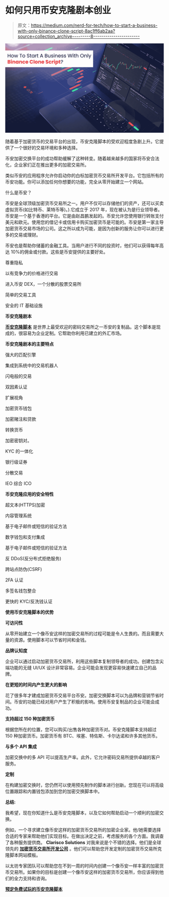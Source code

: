 # 如何只用币安克隆剧本创业

> 原文：<https://medium.com/nerd-for-tech/how-to-start-a-business-with-only-binance-clone-script-8ac1ff6ab2aa?source=collection_archive---------8----------------------->

![](img/640281b09bd1f5bfef9e3d68e6dcdc0b.png)

随着基于加密货币的交易平台的出现，币安克隆脚本的受欢迎程度急剧上升。它提供了一个很好的交易环境和多种选择。

币安加密交换平台的成功帮助缓解了这种转变。随着越来越多的国家将币安合法化，企业家们正在推出更多的加密交易所。

类似币安的应用程序允许你启动你的白标加密货币交易所开发平台。它包括所有的币安功能。你可以添加任何你想要的功能，完全从零开始建立一个网站。

什么是币安？

币安是全球顶级加密货币交易所之一。用户不仅可以存储他们的资产，还可以买卖虚拟货币(如比特币、莱特币等)。).它成立于 2017 年，现在被认为是行业领导者。币安是一个基于香港的平台。它是由赵昌鹏发起的。币安允许您使用银行转账支付美元和欧元。使用您的借记卡或信用卡购买加密货币是可能的。币安是第一家主导加密货币交易市场的公司。这之所以成为可能，是因为创新的服务让你可以进行更多的交易或理财。

币安也是帮助你储蓄的金融工具。当用户进行不同的投资时，他们可以获得每年高达 10%的佣金或付款。这些是币安提供的主要好处。

尊重隐私

以有竞争力的价格进行交易

进入币安 DEX，一个分散的股票交易所

简单的交易工具

安全的 IT 基础设施

**币安克隆剧本**

[**币安克隆脚本**](https://www.clarisco.com/binance-clone-script) 是世界上最受欢迎的密码交易所之一币安的复制品。这个脚本是现成的，很容易为企业定制。它帮助你利用已建立的外汇市场。

**币安克隆剧本的主要特点**

强大的匹配引擎

集成到系统中的交易机器人

闪电般的交易

双因素认证

扩展视角

加密货币钱包

加密赌注和贷款

转换货币

加密密钥对。

KYC 的一体化

银行级证券

分散交易

IEO 综合 ICO

**币安克隆应用的安全特性**

超文本(HTTPS)加密

内容管理系统

基于电子邮件或短信的验证方法

数字钱包和支付集成

基于电子邮件或短信的验证方法

反 DDoS(反分布式拒绝服务)

跨站点防伪(CSRF)

2FA 认证

多签名钱包整合

更快的 KYC/反洗钱认证

**使用币安克隆脚本的优势**

**可访问性**

从零开始建立一个像币安这样的加密交易所的过程可能是令人生畏的。而且需要大量的资源。使用脚本可以节省时间和金钱。

**品牌认知度**

企业可以通过启动加密货币交易所，利用这些脚本复制领导者的成功。创建包含尖端功能的无缝 UI/UX 设计非常容易。企业可能会发现更容易快速建立自己的品牌。

**在更短的时间内产生更大的影响**

花了很多年才建成加密货币交易平台币安。加密交换脚本可以为品牌和营销节省时间。币安的功能已经对用户产生了积极的影响。使用币安复制品的企业可能会成功。

**支持超过 150 种加密货币**

根据您所在的位置，您可以购买/出售各种加密货币对。币安克隆脚本支持超过 150 种加密货币。加密货币有 BTC、埃塞、特佐斯、卡尔达诺和许多其他货币。

**与多个 API 集成**

加密交换中的多 API 可以提高生产率。此外，它允许密码交易所提供卓越的客户服务。

**定制**

在构建加密交换时，您仍然可以使用预先制作的脚本进行创新。您现在可以将高级位置跟踪和内置钱包添加到您的加密交换脚本中。

**总结:**

我希望，现在你知道什么是币安克隆脚本，以及它如何帮助启动一个顺利的加密交换。

例如，一个寻求建立像币安这样的加密货币交易所的加密企业家。他/她需要选择合适的专家来帮助他们实现目标。在做出决定之前，考虑服务的各个方面。我调查了各种服务提供商。 **Clarisco Solutions** 对我来说是个不错的选择。他们是全球领先的 [**加密货币交易所开发公司**](https://www.clarisco.com/cryptocurrency-exchange-development) 。他们可以帮助您开发定制的加密货币交易所克隆脚本网站模板。

以太坊专家团队可以帮助您在不到一周的时间内创建一个像币安一样丰富的加密货币交易所。如果你的目标是创建一个像币安这样的加密货币交易所，你应该得到他们的全力支持和咨询。

[**预定免费试玩的币安克隆脚本**](https://www.clarisco.com/binance-clone-script)
